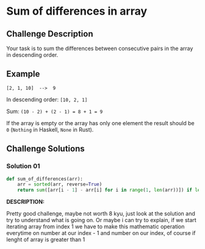# Sum of differences in array


## Challenge Description

Your task is to sum the differences between consecutive pairs in the array in descending order.

## Example

```
[2, 1, 10]  -->  9
```

In descending order: `[10, 2, 1]`

Sum: `(10 - 2) + (2 - 1) = 8 + 1 = 9`

If the array is empty or the array has only one element the result should be `0` (`Nothing` in Haskell, `None` in Rust).

## Challenge Solutions

### Solution 01


```python
def sum_of_differences(arr):
    arr = sorted(arr, reverse=True)
    return sum([arr[i - 1] - arr[i] for i in range(1, len(arr))]) if len(arr) > 1 else 0
```

**DESCRIPTION:**

Pretty good challenge, maybe not worth 8 kyu, just look at the solution and try to understand what is going on. Or maybe i can try to explain, if we start iterating array from index 1 we have to make this mathematic operation everytime on number at our index - 1 and number on our index, of course if lenght of array is greater than 1